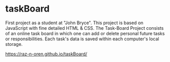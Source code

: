 # taskBoard

First project as a student at "John Bryce". 
This project is based on JavaScript with fine detailed HTML & CSS. 
The Task-Board Project consists of an online task board in which one can add or delete personal future tasks or responsibilities. 
Each task's data is saved within each computer's local storage. 

https://raz-n-oren.github.io/taskBoard/
